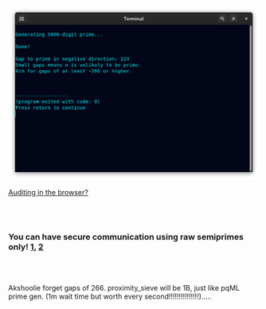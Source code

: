 <!--
Generates 50-50k-digit prime checked with p<65536 having a prime gap of ~266.
-->



<p align="center">
  <img src="https://raw.githubusercontent.com/compromise-evident/ProximitySieve/main/Other/Terminal_af1019dd7d2d6d1e96e5f7fd9950dc42da68e2c45534f397081f13087c6e6e37.png">
</p>

[Auditing in the browser?](https://coliru.stacked-crooked.com/a/cce8bf8c86c23f87)

<br>
<br>

### You can have secure communication using raw semiprimes only! [1](https://twitter.com/redNVR/status/1715952926626103454), [2](https://github.com/compromise-evident/WhatNot/blob/main/Primality-adjusting%20branded%20strings.pdf)

<br>
<br>

Akshoolie forget gaps of 266. proximity_sieve will be 1B, just like pqML prime gen. (1m wait time but worth every second!!!!!!!!!!!!!!!).....
